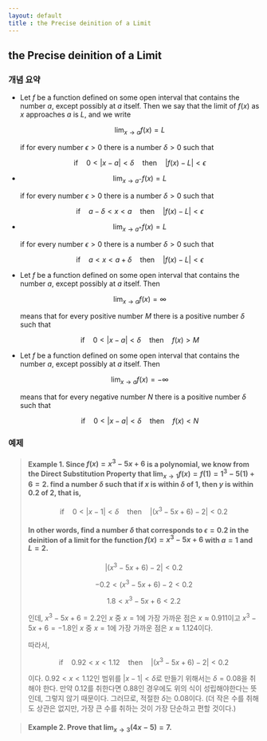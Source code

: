 ```yaml
---
layout: default
title : the Precise deinition of a Limit
---
```


## the Precise deinition of a Limit

### 개념 요약

 - Let $f$ be a function defined on some open interval that contains the number $a$, except possibly at $a$ itself. Then we say that the limit of $f(x)$ as $x$ approaches $a$ is $L$, and we write

    $$\lim_{x \to a} f(x) = L$$

    if for every number $\epsilon > 0$ there is a number $\delta > 0$ such that

    $$\text{if} \quad 0 \lt \lvert x - a \rvert \lt \delta \quad \text{then} \quad \lvert f(x) - L \rvert \lt \epsilon$$

- $$\lim_{x \to a^-} f(x) = L$$

    if for every number $\epsilon > 0$ there is a number $\delta > 0$ such that

    $$\text{if} \quad a - \delta \lt x \lt a \quad \text{then} \quad \lvert f(x) - L \rvert \lt \epsilon$$

- $$\lim_{x \to a^+} f(x) = L$$

    if for every number $\epsilon > 0$ there is a number $\delta > 0$ such that

    $$\text{if} \quad a \lt x \lt a + \delta \quad \text{then} \quad \lvert f(x) - L \rvert \lt \epsilon$$

- Let $f$ be a function defined on some open interval that contains the number $a$, except possibly at $a$ itself. Then

    $$\lim_{x \to a} f(x) = \infty$$

    means that for every positive number $M$ there is a positive number $\delta$ such that 
    
    $$\text{if} \quad 0 \lt \lvert x - a \rvert \lt \delta \quad \text{then} \quad f(x) \gt M$$

- Let $f$ be a function defined on some open interval that contains the number $a$, except possibly at $a$ itself. Then

    $$\lim_{x \to a} f(x) = -\infty$$

    means that for every negative number $N$ there is a positive number $\delta$ such that 
    
    $$\text{if} \quad 0 \lt \lvert x - a \rvert \lt \delta \quad \text{then} \quad f(x) \lt N$$

### 예제

> #### Example 1. Since $f(x) = x^3 - 5x + 6$ is a polynomial, we know from the Direct Substitution Property that $\lim_{x \to 1} f(x) = f(1) = 1^3 - 5(1) + 6 = 2$. find a number $\delta$ such that if $x$ is within $\delta$ of 1, then $y$ is within $0.2$ of $2$, that is,
>
> $$\text{if} \quad 0 \lt \lvert x - 1 \rvert \lt \delta \quad \text{then} \quad \lvert (x^3 - 5x + 6) - 2 \rvert \lt 0.2$$
>
> #### In other words, find a number $\delta$ that corresponds to $\epsilon = 0.2$ in the deinition of a limit for the function $f(x) = x^3 - 5x + 6$ with $a = 1$ and $L = 2$.
>
> $$\lvert (x^3 - 5x + 6) - 2 \rvert \lt 0.2$$
>
> $$-0.2 \lt (x^3 - 5x + 6) - 2 \lt 0.2$$
>
> $$1.8 \lt x^3 - 5x + 6 \lt 2.2$$
>
> 인데, $x^3 - 5x + 6 = 2.2$인 $x$ 중 $x = 1$에 가장 가까운 점은 $x \approx 0.911$이고 $x^3 - 5x + 6 = -1.8$인 $x$ 중 $x = 1$에 가장 가까운 점은 $x \approx 1.124$이다.
>
> 따라서, 
>
> $$\text{if} \quad 0.92 \lt x \lt 1.12 \quad \text{then} \quad \lvert (x^3 - 5x + 6) - 2 \rvert \lt 0.2$$
>
> 이다. $0.92 \lt x \lt 1.12$인 범위를 $\lvert x - 1 \rvert \lt \delta$로 만들기 위해서는 $\delta = 0.08$을 취해야 한다. 만약 $0.12$를 취한다면 $0.88$인 경우에도 위의 식이 성립해야한다는 뜻인데, 그렇지 않기 때문이다. 그러므로, 적절한 $\delta$는 $0.08$이다. (더 작은 수를 취해도 상관은 없지만, 가장 큰 수를 취하는 것이 가장 단순하고 편할 것이다.)

> #### Example 2. Prove that $\lim_{x \to 3} (4x - 5) = 7$.